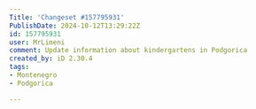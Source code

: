 ```yaml
---
Title: 'Changeset #157795931'
PublishDate: 2024-10-12T13:29:22Z
id: 157795931
user: MrLimeni
comment: Update information about kindergartens in Podgorica
created_by: iD 2.30.4
tags:
- Montenegro
- Podgorica

---
```


